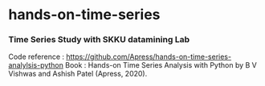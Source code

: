 # hands-on-time-series
### Time Series Study with SKKU datamining Lab

Code reference : https://github.com/Apress/hands-on-time-series-analylsis-python
Book :  Hands-on Time Series Analysis with Python by B V Vishwas and Ashish Patel (Apress, 2020).


